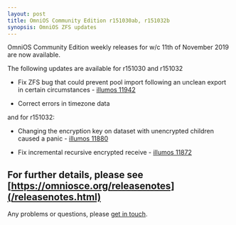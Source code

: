 ```yaml
---
layout: post
title: OmniOS Community Edition r151030ab, r151032b
synopsis: OmniOS ZFS updates
---
```

OmniOS Community Edition weekly releases for w/c 11th of November 2019 are
now available.

The following updates are available for r151030 and r151032

* Fix ZFS bug that could prevent pool import following an unclean export
  in certain circumstances -
  [illumos 11942](https://www.illumos.org/issues/11942)

* Correct errors in timezone data

and for r151032:

* Changing the encryption key on dataset with unencrypted children caused
  a panic -
  [illumos 11880](https://www.illumos.org/issues/11880)

* Fix incremental recursive encrypted receive -
  [illumos 11872](https://www.illumos.org/issues/11872)


For further details, please see
[https://omniosce.org/releasenotes](/releasenotes.html)
---

Any problems or questions, please [get in touch](/about/contact.html).

